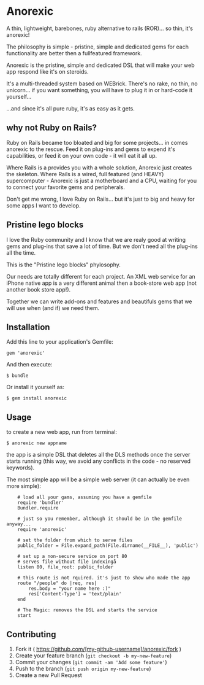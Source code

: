 # Anorexic

A thin, lightweight, barebones, ruby alternative to rails (ROR)... so thin, it's anorexic!

The philosophy is simple - pristine, simple and dedicated gems for each functionality are better then a fullfeatured framework.

Anorexic is the pristine, simple and dedicated DSL that will make your web app respond like it's on steroids.

It's a multi-threaded system based on WEBrick. There's no rake, no thin, no unicorn... if you want something, you will have to plug it in or hard-code it yourself...

...and since it's all pure ruby, it's as easy as it gets.

## why not Ruby on Rails?

Ruby on Rails became too bloated and big for some projects... in comes anorexic to the rescue. Feed it on plug-ins and gems to expend it's capabilities, or feed it on your own code - it will eat it all up.

Where Rails is a provides you with a whole solution, Anorexic just creates the skeleton. Where Rails is a wired, full featured (and HEAVY) supercomputer - Anorexic is just a motherboard and a CPU, waiting for you to connect your favorite gems and peripherals.

Don't get me wrong, I love Ruby on Rails... but it's just to big and heavy for some apps I want to develop. 

## Pristine lego blocks

I love the Ruby community and I know that we are realy good at writing gems and plug-ins that save a lot of time. But we don't need all the plug-ins all the time.

This is the "Pristine lego blocks" phylosophy.

Our needs are totally different for each project. An XML web service for an iPhone native app is a very different animal then a book-store web app (not another book store app!).

Together we can write add-ons and features and beautifuls gems that we will use when (and if) we need them.

## Installation

Add this line to your application's Gemfile:

    gem 'anorexic'

And then execute:

    $ bundle

Or install it yourself as:

    $ gem install anorexic

## Usage

to create a new web app, run from terminal:

    $ anorexic new appname

the app is a simple DSL that deletes all the DLS methods once the server starts running (this way, we avoid any conflicts in the code - no reserved keywords).

The most simple app will be a simple web server (it can actually be even more simple):

		# load all your gams, assuming you have a gemfile
		require 'bundler'
		Bundler.require

		# just so you remember, although it should be in the gemfile anyway...
		require 'anorexic'

		# set the folder from which to serve files
		public_folder = File.expand_path(File.dirname(__FILE__), 'public')

		# set up a non-secure service on port 80
		# serves file without file indexingå
		listen 80, file_root: public_folder

		# this route is not rquired. it's just to show who made the app
		route "/people" do |req, res|
			res.body = "your name here :)"
			res['Content-Type'] = 'text/plain'
		end

		# The Magic: removes the DSL and starts the service
		start


## Contributing

1. Fork it ( https://github.com/[my-github-username]/anorexic/fork )
2. Create your feature branch (`git checkout -b my-new-feature`)
3. Commit your changes (`git commit -am 'Add some feature'`)
4. Push to the branch (`git push origin my-new-feature`)
5. Create a new Pull Request
